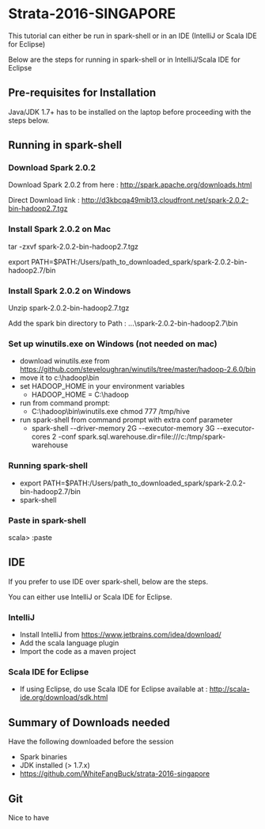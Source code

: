 # Strata-2016-SINGAPORE

This tutorial can either be run in spark-shell or in an IDE (IntelliJ or Scala IDE for Eclipse)

Below are the steps for running in spark-shell or in IntelliJ/Scala IDE for Eclipse

## Pre-requisites for Installation

Java/JDK 1.7+ has to be installed on the laptop before proceeding with the steps below.

## Running in spark-shell

### Download Spark 2.0.2

Download Spark 2.0.2 from here : http://spark.apache.org/downloads.html

Direct Download link : http://d3kbcqa49mib13.cloudfront.net/spark-2.0.2-bin-hadoop2.7.tgz

### Install Spark 2.0.2 on Mac

tar -zxvf spark-2.0.2-bin-hadoop2.7.tgz

export PATH=$PATH:/Users/path_to_downloaded_spark/spark-2.0.2-bin-hadoop2.7/bin

### Install Spark 2.0.2 on Windows

Unzip spark-2.0.2-bin-hadoop2.7.tgz

Add the spark bin directory to Path : ...\spark-2.0.2-bin-hadoop2.7\bin

### Set up winutils.exe on Windows (not needed on mac)

- download winutils.exe from https://github.com/steveloughran/winutils/tree/master/hadoop-2.6.0/bin
- move it to c:\hadoop\bin
- set HADOOP_HOME in your environment variables
    - HADOOP_HOME = C:\hadoop
- run from command prompt:
    - C:\hadoop\bin\winutils.exe chmod 777 /tmp/hive
- run spark-shell from command prompt with extra conf parameter
    - spark-shell --driver-memory 2G --executor-memory 3G --executor-cores 2 -conf spark.sql.warehouse.dir=file:///c:/tmp/spark-warehouse


### Running spark-shell

- export PATH=$PATH:/Users/path_to_downloaded_spark/spark-2.0.2-bin-hadoop2.7/bin
- spark-shell

### Paste in spark-shell

scala> :paste

## IDE

If you prefer to use IDE over spark-shell, below are the steps.

You can either use IntelliJ or Scala IDE for Eclipse.

### IntelliJ

- Install IntelliJ from https://www.jetbrains.com/idea/download/
- Add the scala language plugin
- Import the code as a maven project

### Scala IDE for Eclipse

- If using Eclipse, do use Scala IDE for Eclipse available at : http://scala-ide.org/download/sdk.html

## Summary of Downloads needed

Have the following downloaded before the session
- Spark binaries
- JDK installed (> 1.7.x)
- https://github.com/WhiteFangBuck/strata-2016-singapore


## Git

Nice to have





